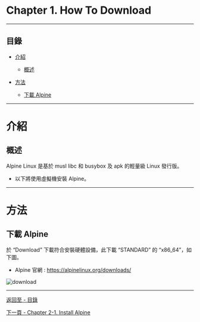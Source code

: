 # Chapter 1. How To Download

* * *
## 目錄

*   [介紹](#alpine)
    *   [概述](#overview)

*   [方法](#method)
    *   [下載 Alpine](#download)

* * *

<h1 id="alpine">介紹</h1> 

<h2 id="overview">概述</h2> 

Alpine Linux 是基於 musl libc 和  busybox 及 apk 的輕量級 Linux 發行版。

* 以下將使用虛擬機安裝 Alpine。

---
<h1 id="method">方法</h1> 

<h2 id="download">下載 Alpine</h2>

於 “Download” 下載符合安裝硬體設備，此下載 “STANDARD” 的 “x86_64”，如下圖。

* Alpine 官網 : https://alpinelinux.org/downloads/

![download](https://i.imgur.com/FhTWznx.png)

---
[返回至 - 目錄](https://github.com/xuan103/Alpine_2021)

[下一頁 - Chapter 2-1. Install Alpine](https://github.com/xuan103/Alpine_2021/blob/main/Documents/Chapter%202-1.%20Install%20Alpine.md)